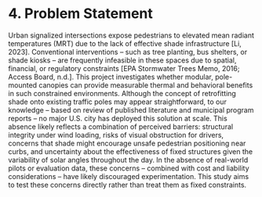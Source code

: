 # 4. Problem Statement
Urban signalized intersections expose pedestrians to elevated mean radiant temperatures (MRT) due to the lack of effective shade infrastructure [Li, 2023]. Conventional interventions – such as tree planting, bus shelters, or shade kiosks – are frequently infeasible in these spaces due to spatial, financial, or regulatory constraints [EPA Stormwater Trees Memo, 2016; Access Board, n.d.]. This project investigates whether modular, pole-mounted canopies can provide measurable thermal and behavioral benefits in such constrained environments.
Although the concept of retrofitting shade onto existing traffic poles may appear straightforward, to our knowledge – based on review of published literature and municipal program reports – no major U.S. city has deployed this solution at scale. This absence likely reflects a combination of perceived barriers: structural integrity under wind loading, risks of visual obstruction for drivers, concerns that shade might encourage unsafe pedestrian positioning near curbs, and uncertainty about the effectiveness of fixed structures given the variability of solar angles throughout the day. In the absence of real-world pilots or evaluation data, these concerns – combined with cost and liability considerations – have likely discouraged experimentation. This study aims to test these concerns directly rather than treat them as fixed constraints.
